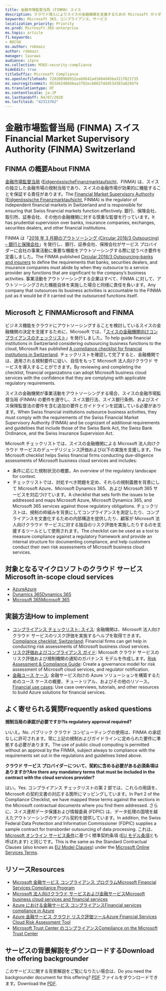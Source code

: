 ```yaml
---
title: 金融市場監督当局 (FINMA) スイス
description: クラウド導入によりスイスの金融機関を支援するための Microsoft ガイダンスです。
keywords: Microsoft 365、コンプライアンス、サービス
localization_priority: Priority
ms.prod: Microsoft-365-enterprise
ms.topic: article
f1.keywords:
- NOCSH
ms.author: robmazz
author: robmazz
manager: laurawi
audience: itpro
ms.collection: M365-security-compliance
hideEdit: true
titleSuffix: Microsoft Compliance
ms.openlocfilehash: 728208960932ea8d642ad1604d45ba321f021735
ms.sourcegitcommit: 053d42480d8aa3792ecb0027ddd53d383a029474
ms.translationtype: HT
ms.contentlocale: ja-JP
ms.lasthandoff: 04/07/2020
ms.locfileid: "42313762"
---
```

# <a name="financial-market-supervisory-authority-finma-switzerland"></a><span data-ttu-id="9d5e9-104">金融市場監督当局 (FINMA) スイス</span><span class="sxs-lookup"><span data-stu-id="9d5e9-104">Financial Market Supervisory Authority (FINMA) Switzerland</span></span>

## <a name="about-finma"></a><span data-ttu-id="9d5e9-105">FINMA の概要</span><span class="sxs-lookup"><span data-stu-id="9d5e9-105">About FINMA</span></span>

<span data-ttu-id="9d5e9-106">[金融市場監督当局](https://www.finma.ch/en) ([EidgenössischeFinanzmarktaufsicht](https://www.finma.ch/de/)、FINMA) は、スイスの独立した金融市場の規制当局であり、スイスの金融市場が効果的に機能することを保証する責任があります。</span><span class="sxs-lookup"><span data-stu-id="9d5e9-106">The [Financial Market Supervisory Authority](https://www.finma.ch/en) ([Eidgenössische Finanzmarktaufsicht](https://www.finma.ch/de/), FINMA) is the regulator of independent financial markets in Switzerland and is responsible for ensuring that Swiss financial markets function effectively.</span></span> <span data-ttu-id="9d5e9-107">銀行、保険会社、取引所、証券会社、その他の金融機関に対する慎重な監督を行っています。</span><span class="sxs-lookup"><span data-stu-id="9d5e9-107">It has prudential supervision over banks, insurance companies, exchanges, securities dealers, and other financial institutions.</span></span>

<span data-ttu-id="9d5e9-108">FINMA は「[2018 年 3 月期のアウトソーシング (Circular 2018/3 Outsourcing) – 銀行と保険会社](https://www.finma.ch/en/~/media/finma/dokumente/rundschreiben-archiv/2018/rs-18-03/finma-rs-2018-03---20170921.pdf?la=en)」を発行し、銀行、証券会社、保険会社がサービス プロバイダーに会社の事業活動に重要な機能をアウトソーシングする際に従うべき要件を定義しました。</span><span class="sxs-lookup"><span data-stu-id="9d5e9-108">The FINMA published [Circular 2018/3 Outsourcing–banks and insurers](https://www.finma.ch/en/~/media/finma/dokumente/rundschreiben-archiv/2018/rs-18-03/finma-rs-2018-03---20170921.pdf?la=en) to define the requirements that banks, securities dealers, and insurance companies must abide by when they outsource to a service provider any functions that are significant to the company’s business activities.</span></span> <span data-ttu-id="9d5e9-109">事業活動をアウトソーシングする企業はすべて、FINMA に対して、アウトソーシングされた機能自体を実施した場合と同様に責任を負います。</span><span class="sxs-lookup"><span data-stu-id="9d5e9-109">Any company that outsources its business activities is accountable to the FINMA just as it would be if it carried out the outsourced functions itself.</span></span>

## <a name="microsoft-and-finma"></a><span data-ttu-id="9d5e9-110">Microsoft と FINMA</span><span class="sxs-lookup"><span data-stu-id="9d5e9-110">Microsoft and FINMA</span></span>

<span data-ttu-id="9d5e9-111">ビジネス機能をクラウドにアウトソーシングすることを検討しているスイスの金融機関の決定を支援するために、Microsoft では、「[スイスの金融機関向けコンプライアンスのチェックリスト](https://aka.ms/FinServ-Guide-Switzerland)」を発行しました。</span><span class="sxs-lookup"><span data-stu-id="9d5e9-111">To help guide financial institutions in Switzerland considering outsourcing business functions to the cloud, Microsoft has published [A compliance checklist for financial institutions in Switzerland](https://aka.ms/FinServ-Guide-Switzerland).</span></span> <span data-ttu-id="9d5e9-112">チェックリストを確認して完了すると、金融機関では、適用される規制要件に従い、自信をもって Microsoft 法人向けクラウド サービスを導入することができます。</span><span class="sxs-lookup"><span data-stu-id="9d5e9-112">By reviewing and completing the checklist, financial organizations can adopt Microsoft business cloud services with the confidence that they are complying with applicable regulatory requirements.</span></span>

<span data-ttu-id="9d5e9-113">スイスの金融機関が事業活動をアウトソーシングする場合、スイスの金融市場監督当局 (FINMA) の要件を遵守し、スイス銀行法、スイス銀行条例、およびスイス保険監督法の要件を含む追加の要件とガイドラインを認識している必要があります。</span><span class="sxs-lookup"><span data-stu-id="9d5e9-113">When Swiss financial institutions outsource business activities, they must comply with the requirements of the Swiss Financial Market Supervisory Authority (FINMA) and be cognizant of additional requirements and guidelines that include those of the Swiss Bank Act, the Swiss Bank Ordinance, and the Swiss Insurance Supervision Act.</span></span>

<span data-ttu-id="9d5e9-114">Microsoft チェックリストでは、スイスの金融機関による Microsoft 法人向けクラウド サービスのデューデリジェンス評価および以下の実施を支援します。</span><span class="sxs-lookup"><span data-stu-id="9d5e9-114">The Microsoft checklist helps Swiss financial firms conducting due-diligence assessments of Microsoft business cloud services and includes:</span></span>

- <span data-ttu-id="9d5e9-115">条件に応じた規制状況の概要。</span><span class="sxs-lookup"><span data-stu-id="9d5e9-115">An overview of the regulatory landscape for context.</span></span>
- <span data-ttu-id="9d5e9-116">チェックリストでは、対処すべき問題を定め、それらの規制義務を背景にして Microsoft Azure、Microsoft Dynamics 365、および Microsoft 365 サービスを対応づけています。</span><span class="sxs-lookup"><span data-stu-id="9d5e9-116">A checklist that sets forth the issues to be addressed and maps Microsoft Azure, Microsoft Dynamics 365, and Microsoft 365 services against those regulatory obligations.</span></span> <span data-ttu-id="9d5e9-117">チェックリストは、規制の枠組みを背景にしてコンプライアンスを測定したり、コンプライアンスを文書化するための内部構造を提供したり、顧客が Microsoft 法人向けクラウド サービスに対する独自のリスク評価を実施したりするのを支援するツールとして使用されます。</span><span class="sxs-lookup"><span data-stu-id="9d5e9-117">The checklist can be used as a tool to measure compliance against a regulatory framework and provide an internal structure for documenting compliance, and help customers conduct their own risk assessments of Microsoft business cloud services.</span></span>

## <a name="microsoft-in-scope-cloud-services"></a><span data-ttu-id="9d5e9-118">対象となるマイクロソフトのクラウド サービス</span><span class="sxs-lookup"><span data-stu-id="9d5e9-118">Microsoft in-scope cloud services</span></span>

- [<span data-ttu-id="9d5e9-119">Azure</span><span class="sxs-lookup"><span data-stu-id="9d5e9-119">Azure</span></span>](https://aka.ms/AzureCompliance)
- [<span data-ttu-id="9d5e9-120">Dynamics 365</span><span class="sxs-lookup"><span data-stu-id="9d5e9-120">Dynamics 365</span></span>](https://aka.ms/d365-compliance-list)
- [<span data-ttu-id="9d5e9-121">Microsoft 365</span><span class="sxs-lookup"><span data-stu-id="9d5e9-121">Microsoft 365</span></span>](https://aka.ms/o365-compliance-framework)

## <a name="how-to-implement"></a><span data-ttu-id="9d5e9-122">実装方法</span><span class="sxs-lookup"><span data-stu-id="9d5e9-122">How to implement</span></span>

- <span data-ttu-id="9d5e9-123">[コンプライアンス チェックリスト: スイス](https://aka.ms/FinServ-Guide-Switzerland): 金融機関は、Microsoft 法人向けクラウド サービスのリスク評価を実施するヘルプを取得できます。</span><span class="sxs-lookup"><span data-stu-id="9d5e9-123">[Compliance checklist: Switzerland](https://aka.ms/FinServ-Guide-Switzerland): Financial firms can get help in conducting risk assessments of Microsoft business cloud services.</span></span>
- <span data-ttu-id="9d5e9-124">[リスク評価およびコンプライアンス ガイド](https://aka.ms/RiskGovernanceGuide): Microsoft クラウド サービスのリスク評価および規制機関の通知のガバナンス モデルを作成します。</span><span class="sxs-lookup"><span data-stu-id="9d5e9-124">[Risk Assessment & Compliance Guide](https://aka.ms/RiskGovernanceGuide): Create a governance model for risk assessment of Microsoft cloud services, and regulator notification.</span></span>
- <span data-ttu-id="9d5e9-125">[金融ユース ケース](https://docs.microsoft.com/azure/industry/financial/): 金融サービス向けの Azure ソリューションを構築するためのユース ケースの概要、チュートリアル、およびその他のリソース。</span><span class="sxs-lookup"><span data-stu-id="9d5e9-125">[Financial use cases](https://docs.microsoft.com/azure/industry/financial/): Use case overviews, tutorials, and other resources to build Azure solutions for financial services.</span></span>

## <a name="frequently-asked-questions"></a><span data-ttu-id="9d5e9-126">よく寄せられる質問</span><span class="sxs-lookup"><span data-stu-id="9d5e9-126">Frequently asked questions</span></span>

<span data-ttu-id="9d5e9-127">**規制当局の承認が必要ですか?**</span><span class="sxs-lookup"><span data-stu-id="9d5e9-127">**Is regulatory approval required?**</span></span>

<span data-ttu-id="9d5e9-128">いいえ。</span><span class="sxs-lookup"><span data-stu-id="9d5e9-128">No.</span></span> <span data-ttu-id="9d5e9-129">パブリック クラウド コンピューティングの使用は、FINMA の承認なしに許可されます。常に上記の規制およびガイドラインに定められた要件に準拠する必要があります。</span><span class="sxs-lookup"><span data-stu-id="9d5e9-129">The use of public cloud computing is permitted without an approval by the FINMA, subject always to compliance with the requirements set out in the regulations and guidelines listed above.</span></span>

<span data-ttu-id="9d5e9-130">**クラウド サービス プロバイダーについて、契約に含める必要がある必須条項はありますか?**</span><span class="sxs-lookup"><span data-stu-id="9d5e9-130">**Are there any mandatory terms that must be included in the contract with the cloud services provider?**</span></span>

<span data-ttu-id="9d5e9-131">はい。</span><span class="sxs-lookup"><span data-stu-id="9d5e9-131">Yes.</span></span> <span data-ttu-id="9d5e9-132">コンプライアンス チェックリストの第 2 部では、これらの用語を、Microsoft の契約文書の対応する箇所にマッピングしています。</span><span class="sxs-lookup"><span data-stu-id="9d5e9-132">In Part 2 of the Compliance Checklist, we have mapped these terms against the sections in the Microsoft contractual documents where you find them addressed.</span></span> <span data-ttu-id="9d5e9-133">さらに、スイス連邦データ保護および情報委員 (FDPIC) は、データ処理の国境を越えたアウトソーシングのサンプル契約を提供しています。</span><span class="sxs-lookup"><span data-stu-id="9d5e9-133">In addition, the Swiss Federal Data Protection and Information Commissioner (FDPIC) supplies a sample contract for transborder outsourcing of data processing.</span></span> <span data-ttu-id="9d5e9-134">これは、[Microsoft オンライン サービス条件](https://aka.ms/Online-Services-Terms)に基づく標準契約条項 ([EU モデル条項](offering-EU-Model-Clauses.md)とも呼ばれます) と同じです。</span><span class="sxs-lookup"><span data-stu-id="9d5e9-134">This is the same as the Standard Contractual Clauses (also known as [EU Model Clauses](offering-EU-Model-Clauses.md)) under the [Microsoft Online Services Terms](https://aka.ms/Online-Services-Terms).</span></span>

## <a name="resources"></a><span data-ttu-id="9d5e9-135">リソース</span><span class="sxs-lookup"><span data-stu-id="9d5e9-135">Resources</span></span>

- [<span data-ttu-id="9d5e9-136">Microsoft 金融サービス コンプライアンス プログラム</span><span class="sxs-lookup"><span data-stu-id="9d5e9-136">Microsoft Financial Services Compliance Program</span></span>](https://aka.ms/FSCP-Print)
- [<span data-ttu-id="9d5e9-137">Microsoft 法人向けクラウド サービスおよび金融サービス</span><span class="sxs-lookup"><span data-stu-id="9d5e9-137">Microsoft business cloud services and financial services</span></span>](https://servicetrust.microsoft.com/viewpage/financialservicesoverview)
- [<span data-ttu-id="9d5e9-138">Azure における金融サービス コンプライアンス</span><span class="sxs-lookup"><span data-stu-id="9d5e9-138">Financial services compliance in Azure</span></span>](https://azure.microsoft.com/resources/videos/azurecon-2015-financial-services-compliance-in-azure/)
- [<span data-ttu-id="9d5e9-139">Azure 金融サービス クラウド リスク評価ツール</span><span class="sxs-lookup"><span data-stu-id="9d5e9-139">Azure Financial Services Cloud Risk Assessment Tool</span></span>](https://aka.ms/FFIEC-CSDT)
- [<span data-ttu-id="9d5e9-140">Microsoft Trust Center のコンプライアンス</span><span class="sxs-lookup"><span data-stu-id="9d5e9-140">Compliance on the Microsoft Trust Center</span></span>](https://www.microsoft.com/trust-center/compliance/compliance-overview)

## <a name="download-the-offering-backgrounder"></a><span data-ttu-id="9d5e9-141">サービスの背景解説をダウンロードする</span><span class="sxs-lookup"><span data-stu-id="9d5e9-141">Download the offering backgrounder</span></span>

<span data-ttu-id="9d5e9-142">このサービスに関する背景解説をご覧になりたい場合は、</span><span class="sxs-lookup"><span data-stu-id="9d5e9-142">Do you need the backgrounder document for this offering?</span></span> <span data-ttu-id="9d5e9-143">[PDF](https://download.microsoft.com/download/4/6/A/46AE2B08-49ED-478F-8E64-6BDE9B56C5F4/FINMA-Compliance.pdf) ファイルをダウンロードできます。</span><span class="sxs-lookup"><span data-stu-id="9d5e9-143">Download the [PDF](https://download.microsoft.com/download/4/6/A/46AE2B08-49ED-478F-8E64-6BDE9B56C5F4/FINMA-Compliance.pdf).</span></span>
